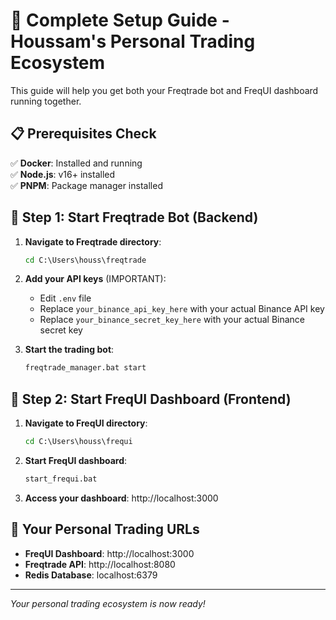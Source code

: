 # 🚀 Complete Setup Guide - Houssam's Personal Trading Ecosystem

This guide will help you get both your Freqtrade bot and FreqUI dashboard running together.

## 📋 Prerequisites Check

✅ **Docker**: Installed and running  
✅ **Node.js**: v16+ installed  
✅ **PNPM**: Package manager installed  

## 🐳 Step 1: Start Freqtrade Bot (Backend)

1. **Navigate to Freqtrade directory**:
   ```cmd
   cd C:\Users\houss\freqtrade
   ```

2. **Add your API keys** (IMPORTANT):
   - Edit `.env` file
   - Replace `your_binance_api_key_here` with your actual Binance API key
   - Replace `your_binance_secret_key_here` with your actual Binance secret key

3. **Start the trading bot**:
   ```cmd
   freqtrade_manager.bat start
   ```

## 🎨 Step 2: Start FreqUI Dashboard (Frontend)

1. **Navigate to FreqUI directory**:
   ```cmd
   cd C:\Users\houss\frequi
   ```

2. **Start FreqUI dashboard**:
   ```cmd
   start_frequi.bat
   ```

3. **Access your dashboard**: http://localhost:3000

## 🎯 Your Personal Trading URLs

- **FreqUI Dashboard**: http://localhost:3000
- **Freqtrade API**: http://localhost:8080
- **Redis Database**: localhost:6379

---

*Your personal trading ecosystem is now ready!*
